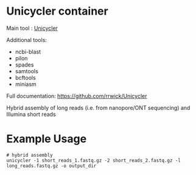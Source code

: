 # Unicycler container

Main tool : [Unicycler](https://github.com/rrwick/Unicycler)

Additional tools:
- ncbi-blast
- pilon
- spades
- samtools
- bcftools
- miniasm

Full documentation: https://github.com/rrwick/Unicycler

Hybrid assembly of long reads (i.e. from nanopore/ONT sequencing) and Illumina short reads

# Example Usage

```
# hybrid assembly
unicycler -1 short_reads_1.fastq.gz -2 short_reads_2.fastq.gz -l long_reads.fastq.gz -o output_dir
```
